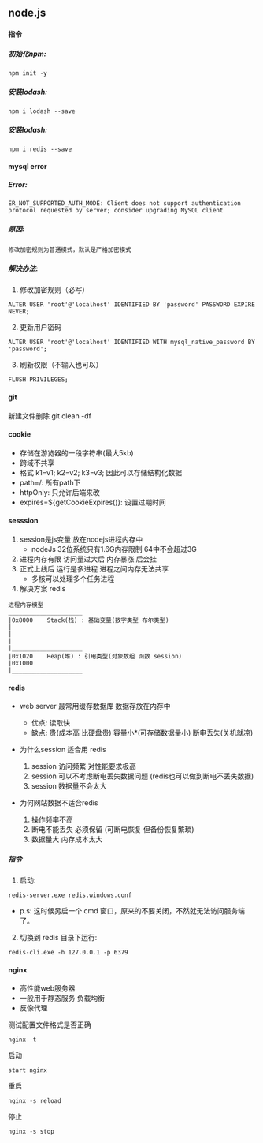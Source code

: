 ## node.js

#### 指令
##### 初始化npm:
``` 
npm init -y
```

##### 安装lodash:
```
npm i lodash --save
```


##### 安装lodash:
```
npm i redis --save
```


#### mysql error
##### Error:
```
ER_NOT_SUPPORTED_AUTH_MODE: Client does not support authentication protocol requested by server; consider upgrading MySQL client
```

##### 原因:
```
修改加密规则为普通模式，默认是严格加密模式
```

##### 解决办法:

1. 修改加密规则（必写）
```
ALTER USER 'root'@'localhost' IDENTIFIED BY 'password' PASSWORD EXPIRE NEVER;
```

2. 更新用户密码
```
ALTER USER 'root'@'localhost' IDENTIFIED WITH mysql_native_password BY 'password';
```

3. 刷新权限（不输入也可以）
```
FLUSH PRIVILEGES;
```

#### git
新建文件删除
git clean -df


#### cookie
 - 存储在游览器的一段字符串(最大5kb)
 - 跨域不共享
 - 格式 k1=v1; k2=v2; k3=v3; 因此可以存储结构化数据
 - path=/: 所有path下
 - httpOnly: 只允许后端来改
 - expires=${getCookieExpires()}: 设置过期时间


#### sesssion
 1. session是js变量 放在nodejs进程内存中
    - nodeJs 32位系统只有1.6G内存限制 64中不会超过3G
 2. 进程内存有限 访问量过大后 内存暴涨 后会挂
 3. 正式上线后 运行是多进程 进程之间内存无法共享
    - 多核可以处理多个任务进程
 4. 解决方案 redis

 ```
进程内存模型
_____________________
|0x8000    Stack(栈) : 基础变量(数字类型 布尔类型)
|
|
|
|____________________
|0x1020    Heap(堆) : 引用类型(对象数组 函数 session)
|0x1000
|____________________
```


#### redis
 - web server 最常用缓存数据库 数据存放在内存中
   - 优点: 读取快
   - 缺点: 贵(成本高 比硬盘贵) 容量小*(可存储数据量小) 断电丢失(关机就凉)
 
 - 为什么session 适合用 redis
   1. session 访问频繁 对性能要求极高
   2. session 可以不考虑断电丢失数据问题 (redis也可以做到断电不丢失数据)
   3. session 数据量不会太大
 - 为何网站数据不适合redis
   1. 操作频率不高
   2. 断电不能丢失 必须保留 (可断电恢复 但备份恢复繁琐)
   3. 数据量大 内存成本太大


##### 指令
1. 启动:
```
redis-server.exe redis.windows.conf
```
  - p.s: 这时候另启一个 cmd 窗口，原来的不要关闭，不然就无法访问服务端了。
2. 切换到 redis 目录下运行:
```
redis-cli.exe -h 127.0.0.1 -p 6379
```

  
#### nginx
 - 高性能web服务器
 - 一般用于静态服务 负载均衡
 - 反像代理

测试配置文件格式是否正确 
```
nginx -t
```

启动
```
start nginx
```

重启
```
nginx -s reload
```

停止
```
nginx -s stop
```